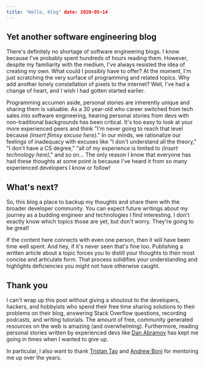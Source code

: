 ```yaml
---
title: "Hello, blog" date: 2020-05-14
---
```


## Yet another software engineering blog

There's definitely no shortage of software engineering blogs. I know because
I've probably spent hundreds of hours reading them. However, despite my
familiarity with the medium, I've always resisted the idea of creating my own.
What could I possibly have to offer? At the moment, I'm just scratching the very
surface of programming and related topics. Why add another lonely constellation
of pixels to the internet? Well, I've had a change of heart, and I wish I had
gotten started earlier.

Programming accumen aside, personal stories are inherently unique and sharing
them is valuable. As a 30 year-old who career switched from tech sales into
software engineering, hearing personal stories from devs with non-traditional
backgrounds has been critical. It's too easy to look at your more experienced
peers and think "I'm never going to reach that level because _(insert flimsy
excuse here)_." In our minds, we rationalize our feelings of inadequacy with
excuses like "I don't understand all the theory," "I don't have a CS degree,"
"all of my experience is limited to _(insert technology here)_," and so on...
The only reason I know that everyone has had these thoughts at some point is
because I've heard it from so many experienced developers I know or follow!

## What's next?

So, this blog a place to backup my thoughts and share them with the broader
developer community. You can expect future writings about my journey as a
budding engineer and technologies I find interesting. I don't exactly know which
topics those are yet, but don't worry. They're going to be great!

If the content here connects with even one person, then it will have been time
well spent. And hey, if it's never seen that's fine too. Publishing a written
article about a topic forces you to distill your thoughts to their most concise
and articulate form. That process solidifies your understanding and highlights
deficiencies you might not have otherwise caught.

## Thank you

I can't wrap up this post without giving a shoutout to the developers, hackers,
and hobbyists who spend their free time sharing solutions to their problems on
their blog, answering Stack Overflow questions, recording podcasts, and writing
tutorials. The amount of free, community generated resources on the web is
amazing (and overwhelming). Furthermore, reading personal stories written by
experienced devs like [Dan
Abramov](https://overreacted.io/things-i-dont-know-as-of-2018/) has kept me
going in times when I wanted to give up.

In particular, I also want to thank [Tristan Tao](https://github.com/tristantao) and
[Andrew Boni](https://github.com/andrewboni) for mentoring me up over the years.
